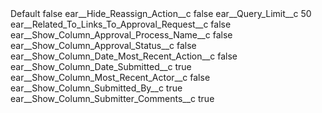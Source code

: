 <?xml version="1.0" encoding="UTF-8"?>
<CustomMetadata xmlns="http://soap.sforce.com/2006/04/metadata" xmlns:xsi="http://www.w3.org/2001/XMLSchema-instance" xmlns:xsd="http://www.w3.org/2001/XMLSchema">
    <label>Default</label>
    <protected>false</protected>
    <values>
        <field>ear__Hide_Reassign_Action__c</field>
        <value xsi:type="xsd:boolean">false</value>
    </values>
    <values>
        <field>ear__Query_Limit__c</field>
        <value xsi:type="xsd:string">50</value>
    </values>
    <values>
        <field>ear__Related_To_Links_To_Approval_Request__c</field>
        <value xsi:type="xsd:boolean">false</value>
    </values>
    <values>
        <field>ear__Show_Column_Approval_Process_Name__c</field>
        <value xsi:type="xsd:boolean">false</value>
    </values>
    <values>
        <field>ear__Show_Column_Approval_Status__c</field>
        <value xsi:type="xsd:boolean">false</value>
    </values>
    <values>
        <field>ear__Show_Column_Date_Most_Recent_Action__c</field>
        <value xsi:type="xsd:boolean">false</value>
    </values>
    <values>
        <field>ear__Show_Column_Date_Submitted__c</field>
        <value xsi:type="xsd:boolean">true</value>
    </values>
    <values>
        <field>ear__Show_Column_Most_Recent_Actor__c</field>
        <value xsi:type="xsd:boolean">false</value>
    </values>
    <values>
        <field>ear__Show_Column_Submitted_By__c</field>
        <value xsi:type="xsd:boolean">true</value>
    </values>
    <values>
        <field>ear__Show_Column_Submitter_Comments__c</field>
        <value xsi:type="xsd:boolean">true</value>
    </values>
</CustomMetadata>
